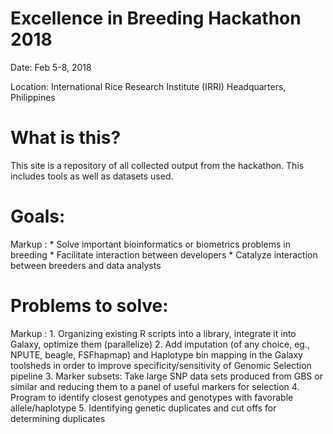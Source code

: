 Excellence in Breeding Hackathon 2018
======================

Date: Feb 5-8, 2018

Location: International Rice Research Institute (IRRI) Headquarters, Philippines

What is this?
=====================

This site is a repository of all collected output from the hackathon. This includes tools as well as datasets used.

Goals:
====================

Markup : * Solve important bioinformatics or biometrics problems in breeding
	 * Facilitate interaction between developers 
	 * Catalyze interaction between breeders and data analysts 

Problems to solve:
====================

Markup : 1. Organizing existing R scripts into a library, integrate it into Galaxy, optimize them (parallelize)
	 2. Add imputation (of any choice, eg., NPUTE, beagle, FSFhapmap) and Haplotype bin mapping in the Galaxy toolsheds in order to improve specificity/sensitivity of Genomic Selection pipeline
	 3. Marker subsets: Take large SNP data sets produced from GBS or similar and reducing them to a panel of useful markers for selection
	 4. Program to identify closest genotypes and genotypes with favorable allele/haplotype
	 5. Identifying genetic duplicates and cut offs for determining duplicates
